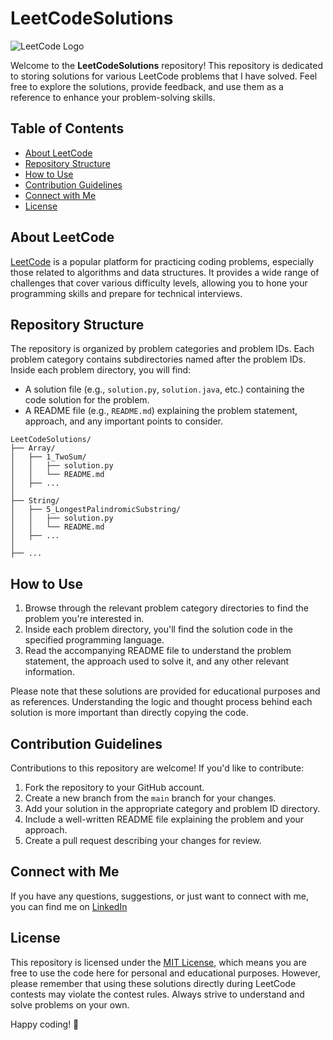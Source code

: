 # LeetCodeSolutions

![LeetCode Logo](https://upload.wikimedia.org/wikipedia/commons/1/19/LeetCode_logo_black.png)

Welcome to the **LeetCodeSolutions** repository! This repository is dedicated to storing solutions for various LeetCode problems that I have solved. Feel free to explore the solutions, provide feedback, and use them as a reference to enhance your problem-solving skills.

## Table of Contents

- [About LeetCode](#about-leetcode)
- [Repository Structure](#repository-structure)
- [How to Use](#how-to-use)
- [Contribution Guidelines](#contribution-guidelines)
- [Connect with Me](#connect-with-me)
- [License](#license)

## About LeetCode

[LeetCode](https://leetcode.com/) is a popular platform for practicing coding problems, especially those related to algorithms and data structures. It provides a wide range of challenges that cover various difficulty levels, allowing you to hone your programming skills and prepare for technical interviews.

## Repository Structure

The repository is organized by problem categories and problem IDs. Each problem category contains subdirectories named after the problem IDs. Inside each problem directory, you will find:

- A solution file (e.g., `solution.py`, `solution.java`, etc.) containing the code solution for the problem.
- A README file (e.g., `README.md`) explaining the problem statement, approach, and any important points to consider.

```
LeetCodeSolutions/
├── Array/
│   ├── 1_TwoSum/
│   │   ├── solution.py
│   │   └── README.md
│   ├── ...
│
├── String/
│   ├── 5_LongestPalindromicSubstring/
│   │   ├── solution.py
│   │   └── README.md
│   ├── ...
│
├── ...
```

## How to Use

1. Browse through the relevant problem category directories to find the problem you're interested in.
2. Inside each problem directory, you'll find the solution code in the specified programming language.
3. Read the accompanying README file to understand the problem statement, the approach used to solve it, and any other relevant information.

Please note that these solutions are provided for educational purposes and as references. Understanding the logic and thought process behind each solution is more important than directly copying the code.

## Contribution Guidelines

Contributions to this repository are welcome! If you'd like to contribute:

1. Fork the repository to your GitHub account.
2. Create a new branch from the `main` branch for your changes.
3. Add your solution in the appropriate category and problem ID directory.
4. Include a well-written README file explaining the problem and your approach.
5. Create a pull request describing your changes for review.

## Connect with Me

If you have any questions, suggestions, or just want to connect with me, you can find me on [LinkedIn](https://www.linkedin.com/in/jani-syed-18sy/)
## License

This repository is licensed under the [MIT License](LICENSE), which means you are free to use the code here for personal and educational purposes. However, please remember that using these solutions directly during LeetCode contests may violate the contest rules. Always strive to understand and solve problems on your own.

Happy coding! 🚀

